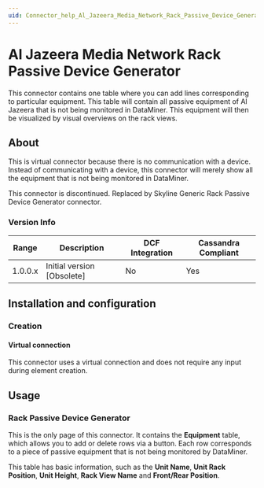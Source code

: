 ```yaml
---
uid: Connector_help_Al_Jazeera_Media_Network_Rack_Passive_Device_Generator
---
```


# Al Jazeera Media Network Rack Passive Device Generator

This connector contains one table where you can add lines corresponding to particular equipment. This table will contain all passive equipment of Al Jazeera that is not being monitored in DataMiner. This equipment will then be visualized by visual overviews on the rack views.

## About

This is virtual connector because there is no communication with a device. Instead of communicating with a device, this connector will merely show all the equipment that is not being monitored in DataMiner.

This connector is discontinued. Replaced by Skyline Generic Rack Passive Device Generator connector.

### Version Info

| **Range** | **Description**              | **DCF Integration** | **Cassandra Compliant** |
|------------------|------------------------------|---------------------|-------------------------|
| 1.0.0.x          | Initial version \[Obsolete\] | No                  | Yes                     |

## Installation and configuration

### Creation

#### Virtual connection

This connector uses a virtual connection and does not require any input during element creation.

## Usage

### Rack Passive Device Generator

This is the only page of this connector. It contains the **Equipment** table, which allows you to add or delete rows via a button. Each row corresponds to a piece of passive equipment that is not being monitored by DataMiner.

This table has basic information, such as the **Unit Name**, **Unit Rack Position**, **Unit Height**, **Rack View Name** and **Front/Rear Position**.
